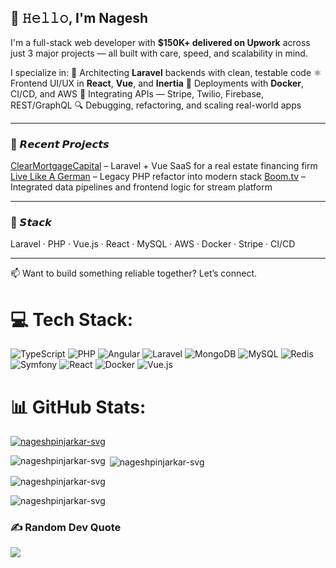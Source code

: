 ## 👋 𝙷𝚎𝚕𝚕𝚘, I'm Nagesh

I'm a full-stack web developer with **$150K+ delivered on Upwork** across just 3 major projects — all built with care, speed, and scalability in mind.

I specialize in:
🧠 Architecting **Laravel** backends with clean, testable code
⚛️ Frontend UI/UX in **React**, **Vue**, and **Inertia**
🐳 Deployments with **Docker**, CI/CD, and AWS
🧾 Integrating APIs — Stripe, Twilio, Firebase, REST/GraphQL
🔍 Debugging, refactoring, and scaling real-world apps

---

### 🚀 𝙍𝙚𝙘𝙚𝙣𝙩 𝙋𝙧𝙤𝙟𝙚𝙘𝙩𝙨

[ClearMortgageCapital](https://clearmortgagecapital.com) – Laravel + Vue SaaS for a real estate financing firm
[Live Like A German](https://live-like-a-german.com) – Legacy PHP refactor into modern stack
[Boom.tv](https://boom.tv) – Integrated data pipelines and frontend logic for stream platform

---

### 🧰 𝙎𝙩𝙖𝙘𝙠

Laravel · PHP · Vue.js · React · MySQL · AWS · Docker · Stripe · CI/CD

---

📫 Want to build something reliable together? Let’s connect.
# 💻 Tech Stack:
![TypeScript](https://img.shields.io/badge/typescript-%23007ACC.svg?style=for-the-badge&logo=typescript&logoColor=white) ![PHP](https://img.shields.io/badge/php-%23777BB4.svg?style=for-the-badge&logo=php&logoColor=white) ![Angular](https://img.shields.io/badge/angular-%23DD0031.svg?style=for-the-badge&logo=angular&logoColor=white) ![Laravel](https://img.shields.io/badge/laravel-%23FF2D20.svg?style=for-the-badge&logo=laravel&logoColor=white) ![MongoDB](https://img.shields.io/badge/MongoDB-%234ea94b.svg?style=for-the-badge&logo=mongodb&logoColor=white) ![MySQL](https://img.shields.io/badge/mysql-%2300000f.svg?style=for-the-badge&logo=mysql&logoColor=white) ![Redis](https://img.shields.io/badge/redis-%23DD0031.svg?style=for-the-badge&logo=redis&logoColor=white) ![Symfony](https://img.shields.io/badge/symfony-%23000000.svg?style=for-the-badge&logo=symfony&logoColor=white) ![React](https://img.shields.io/badge/react-%2320232a.svg?style=for-the-badge&logo=react&logoColor=%2361DAFB) ![Docker](https://img.shields.io/badge/docker-%230db7ed.svg?style=for-the-badge&logo=docker&logoColor=white) ![Vue.js](https://img.shields.io/badge/vue.js-%2335495e.svg?style=for-the-badge&logo=vuedotjs&logoColor=%234FC08D)

# 📊 GitHub Stats:

<p align="left"> <a href="https://github.com/ryo-ma/github-profile-trophy"><img src="https://github-profile-trophy.vercel.app/?username=nageshpinjarkar-svg" alt="nageshpinjarkar-svg" /></a> </p>

<p><img align="left" src="https://github-readme-stats.vercel.app/api/top-langs?username=nageshpinjarkar-svg&show_icons=true&locale=en&layout=compact" alt="nageshpinjarkar-svg" /></p>

<p>&nbsp;<img align="center" src="https://github-readme-stats.vercel.app/api?username=nageshpinjarkar-svg&show_icons=true&locale=en" alt="nageshpinjarkar-svg" /></p>

<p><img align="center" src="https://github-readme-streak-stats.herokuapp.com/?user=nageshpinjarkar-svg&" alt="nageshpinjarkar-svg" /></p>

<p align="left"> <img src="https://komarev.com/ghpvc/?username=nageshpinjarkar-svg&label=Profile%20views&color=0e75b6&style=flat" alt="nageshpinjarkar-svg" /> </p>

### ✍️ Random Dev Quote
![](https://quotes-github-readme.vercel.app/api?type=horizontal&theme=radical)
